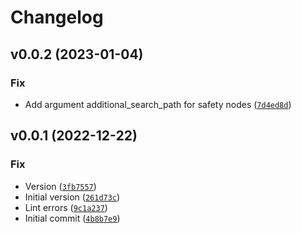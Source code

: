 # Changelog

<!--next-version-placeholder-->

## v0.0.2 (2023-01-04)
### Fix
* Add argument additional_search_path for safety nodes ([`7d4ed8d`](https://github.com/eager-dev/eagerx_utility/commit/7d4ed8da110ee7642986e910bd5474601495e70b))

## v0.0.1 (2022-12-22)
### Fix
* Version ([`3fb7557`](https://github.com/eager-dev/eagerx_utility/commit/3fb7557b0fd5df1f9635078823af4f3d2dd68fb3))
* Initial version ([`261d73c`](https://github.com/eager-dev/eagerx_utility/commit/261d73c4182f0ea5cae15682d68e1bea49008cf0))
* Lint errors ([`9c1a237`](https://github.com/eager-dev/eagerx_utility/commit/9c1a23705ae8e88cadf1b0d6c51a8130408f0784))
* Initial commit ([`4b8b7e9`](https://github.com/eager-dev/eagerx_utility/commit/4b8b7e9aa471e94c3e741a6af30ef80962902c5d))
